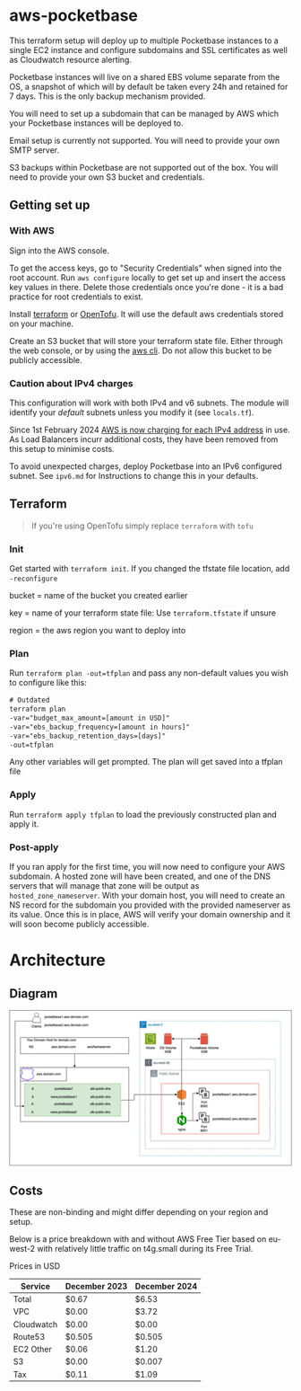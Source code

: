 # aws-pocketbase

This terraform setup will deploy up to multiple Pocketbase instances to a single EC2 instance and configure subdomains and SSL certificates as well as Cloudwatch resource alerting.

Pocketbase instances will live on a shared EBS volume separate from the OS, a snapshot of which will by default be taken every 24h and retained for 7 days. This is the only backup mechanism provided.

You will need to set up a subdomain that can be managed by AWS which your Pocketbase instances will be deployed to.

Email setup is currently not supported. You will need to provide your own SMTP server.

S3 backups within Pocketbase are not supported out of the box. You will need to provide your own S3 bucket and credentials.

## Getting set up

### With AWS

Sign into the AWS console.

To get the access keys, go to "Security Credentials" when signed into the root account. Run `aws configure` locally to get set up and insert the access key values in there. Delete those credentials once you're done - it is a bad practice for root credentials to exist.

Install [terraform](https://developer.hashicorp.com/terraform/install) or [OpenTofu](https://opentofu.org/docs/intro/install/). It will use the default aws credentials stored on your machine.

Create an S3 bucket that will store your terraform state file. Either through the web console, or by using the [aws cli](https://docs.aws.amazon.com/cli/latest/userguide/getting-started-install.html). Do not allow this bucket to be publicly accessible.

### Caution about IPv4 charges

This configuration will work with both IPv4 and v6 subnets. The module will identify your _default_ subnets unless you modify it (see `locals.tf`).

Since 1st February 2024 [AWS is now charging for each IPv4 address](https://aws.amazon.com/blogs/aws/new-aws-public-ipv4-address-charge-public-ip-insights/) in use. As Load Balancers incurr additional costs, they have been removed from this setup to minimise costs.

To avoid unexpected charges, deploy Pocketbase into an IPv6 configured subnet. See `ipv6.md` for Instructions to change this in your defaults.

## Terraform

> If you're using OpenTofu simply replace `terraform` with `tofu`

### Init

Get started with `terraform init`. If you changed the tfstate file location, add `-reconfigure`

bucket = name of the bucket you created earlier

key = name of your terraform state file: Use `terraform.tfstate` if unsure

region = the aws region you want to deploy into


### Plan

Run `terraform plan -out=tfplan` and pass any non-default values you wish to configure like this:

```
# Outdated
terraform plan
-var="budget_max_amount=[amount in USD]"
-var="ebs_backup_frequency=[amount in hours]"
-var="ebs_backup_retention_days=[days]"
-out=tfplan
```

Any other variables will get prompted. The plan will get saved into a tfplan file

### Apply

Run `terraform apply tfplan` to load the previously constructed plan and apply it.

### Post-apply

If you ran apply for the first time, you will now need to configure your AWS subdomain. A hosted zone will have been created, and one of the DNS servers that will manage that zone will be output as `hosted_zone_nameserver`. With your domain host, you will need to create an NS record for the subdomain you provided with the provided nameserver as its value. Once this is in place, AWS will verify your domain ownership and it will soon become publicly accessible.

# Architecture

## Diagram

![Architecture](architecture.png)

## Costs

These are non-binding and might differ depending on your region and setup.

Below is a price breakdown with and without AWS Free Tier based on eu-west-2 with relatively little traffic on t4g.small during its Free Trial.

Prices in USD

|Service|December 2023|December 2024|
|-|-|-|
|Total|$0.67|$6.53|
|VPC|$0.00|$3.72|
|Cloudwatch|$0.00|$0.00|
|Route53|$0.505|$0.505|
|EC2 Other|$0.06|$1.20|
|S3|$0.00|$0.007|
|Tax|$0.11|$1.09|
